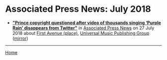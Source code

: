 # Associated Press News: July 2018

 - [**"Prince copyright questioned after video of thousands singing ‘Purple Rain’ disappears from Twitter"**](https://apnews.com/c52f351aaba2d3209d673f7d64873d04) in [Associated Press News](https://apnews.com/) on 27 July 2018 about [First Avenue (place)](../../topics/place/first-avenue/index.md), [Universal Music Publishing Group](../../topics/universal-music-publishing-group/index.md) ([mirror](https://web.archive.org/web/*/https://apnews.com/c52f351aaba2d3209d673f7d64873d04))

----

[Home](./)
